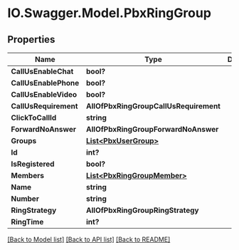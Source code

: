 # IO.Swagger.Model.PbxRingGroup
## Properties

Name | Type | Description | Notes
------------ | ------------- | ------------- | -------------
**CallUsEnableChat** | **bool?** |  | [optional] 
**CallUsEnablePhone** | **bool?** |  | [optional] 
**CallUsEnableVideo** | **bool?** |  | [optional] 
**CallUsRequirement** | **AllOfPbxRingGroupCallUsRequirement** |  | [optional] 
**ClickToCallId** | **string** |  | [optional] 
**ForwardNoAnswer** | **AllOfPbxRingGroupForwardNoAnswer** |  | [optional] 
**Groups** | [**List&lt;PbxUserGroup&gt;**](PbxUserGroup.md) |  | [optional] 
**Id** | **int?** |  | [optional] 
**IsRegistered** | **bool?** |  | [optional] 
**Members** | [**List&lt;PbxRingGroupMember&gt;**](PbxRingGroupMember.md) |  | [optional] 
**Name** | **string** |  | [optional] 
**Number** | **string** |  | [optional] 
**RingStrategy** | **AllOfPbxRingGroupRingStrategy** |  | [optional] 
**RingTime** | **int?** |  | [optional] 

[[Back to Model list]](../README.md#documentation-for-models) [[Back to API list]](../README.md#documentation-for-api-endpoints) [[Back to README]](../README.md)

